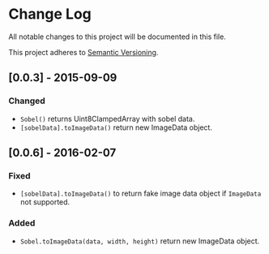 # Change Log

All notable changes to this project will be documented in this file.

This project adheres to [Semantic Versioning](http://semver.org/).

## [0.0.3] - 2015-09-09
### Changed
- `Sobel()` returns Uint8ClampedArray with sobel data.
- `[sobelData].toImageData()` return new ImageData object.

## [0.0.6] - 2016-02-07
### Fixed
- `[sobelData].toImageData()` to return fake image data object if `ImageData` not supported.
### Added
- `Sobel.toImageData(data, width, height)` return new ImageData object.
